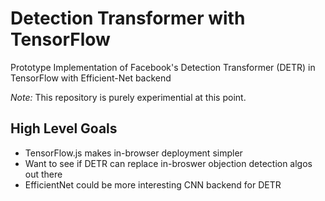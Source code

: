 # Detection Transformer with TensorFlow
Prototype Implementation of Facebook's Detection Transformer (DETR) in TensorFlow with Efficient-Net backend

*Note:* This repository is purely experimential at this point. 

## High Level Goals
- TensorFlow.js makes in-browser deployment simpler
- Want to see if DETR can replace in-broswer objection detection algos out there
- EfficientNet could be more interesting CNN backend for DETR
